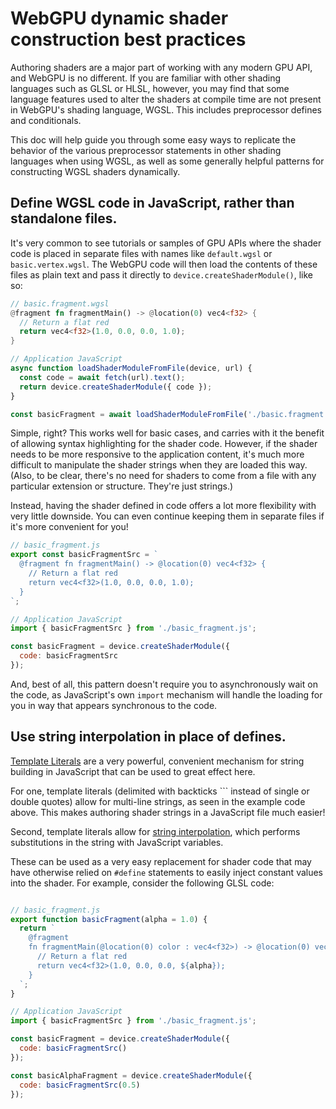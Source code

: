 # WebGPU dynamic shader construction best practices

Authoring shaders are a major part of working with any modern GPU API, and WebGPU is no different. If you are familiar with other shading languages such as GLSL or HLSL, however, you may find that some language features used to alter the shaders at compile time are not present in WebGPU's shading language, WGSL. This includes preprocessor defines and conditionals.

This doc will help guide you through some easy ways to replicate the behavior of the various preprocessor statements in other shading languages when using WGSL, as well as some generally helpful patterns for constructing WGSL shaders dynamically.

## Define WGSL code in JavaScript, rather than standalone files.

It's very common to see tutorials or samples of GPU APIs where the shader code is placed in separate files with names like `default.wgsl` or `basic.vertex.wgsl`. The WebGPU code will then load the contents of these files as plain text and pass it directly to `device.createShaderModule()`, like so:

```rs
// basic.fragment.wgsl
@fragment fn fragmentMain() -> @location(0) vec4<f32> {
  // Return a flat red
  return vec4<f32>(1.0, 0.0, 0.0, 1.0);
}
```

```js
// Application JavaScript
async function loadShaderModuleFromFile(device, url) {
  const code = await fetch(url).text();
  return device.createShaderModule({ code });
}

const basicFragment = await loadShaderModuleFromFile('./basic.fragment.wgsl');
```

Simple, right? This works well for basic cases, and carries with it the benefit of allowing syntax highlighting for the shader code. However, if the shader needs to be more responsive to the application content, it's much more difficult to manipulate the shader strings when they are loaded this way. (Also, to be clear, there's no need for shaders to come from a file with any particular extension or structure. They're just strings.)

Instead, having the shader defined in code offers a lot more flexibility with very little downside. You can even continue keeping them in separate files if it's more convenient for you!

```js
// basic_fragment.js
export const basicFragmentSrc = `
  @fragment fn fragmentMain() -> @location(0) vec4<f32> {
    // Return a flat red
    return vec4<f32>(1.0, 0.0, 0.0, 1.0);
  }
`;
```

```js
// Application JavaScript
import { basicFragmentSrc } from './basic_fragment.js';

const basicFragment = device.createShaderModule({
  code: basicFragmentSrc
});
```

And, best of all, this pattern doesn't require you to asynchronously wait on the code, as JavaScript's own `import` mechanism will handle the loading for you in way that appears synchronous to the code. 

## Use string interpolation in place of defines.

[Template Literals](https://developer.mozilla.org/en-US/docs/Web/JavaScript/Reference/Template_literals) are a very powerful, convenient mechanism for string building in JavaScript that can be used to great effect here.

For one, template literals (delimited with backticks `\`` instead of single or double quotes) allow for multi-line strings, as seen in the example code above. This makes authoring shader strings in a JavaScript file much easier!

Second, template literals allow for [string interpolation](https://developer.mozilla.org/en-US/docs/Web/JavaScript/Reference/Template_literals#string_interpolation), which performs substitutions in the string with JavaScript variables.

These can be used as a very easy replacement for shader code that may have otherwise relied on `#define` statements to easily inject constant values into the shader. For example, consider the following GLSL code:

```glsl

```

```js
// basic_fragment.js
export function basicFragment(alpha = 1.0) {
  return `
    @fragment
    fn fragmentMain(@location(0) color : vec4<f32>) -> @location(0) vec4<f32> {
      // Return a flat red
      return vec4<f32>(1.0, 0.0, 0.0, ${alpha});
    }
  `;
}
```

```js
// Application JavaScript
import { basicFragmentSrc } from './basic_fragment.js';

const basicFragment = device.createShaderModule({
  code: basicFragmentSrc()
});

const basicAlphaFragment = device.createShaderModule({
  code: basicFragmentSrc(0.5)
});

